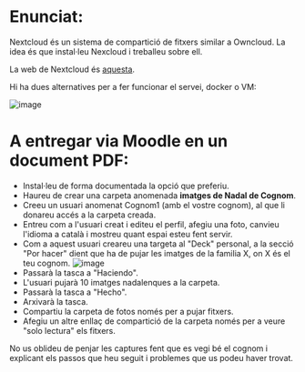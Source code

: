 # Enunciat:

Nextcloud és un sistema de compartició de fitxers similar a Owncloud. La idea és que instal·leu Nexcloud i treballeu sobre ell.

La web de Nextcloud és [aquesta](https://nextcloud.com/).

Hi ha dues alternatives per a fer funcionar el servei, docker o VM:

![image](https://user-images.githubusercontent.com/110727546/208652823-d0e968eb-dd5c-4089-84c5-c7e7c4c232af.png)

# A entregar via Moodle en un document PDF:

- Instal·leu de forma documentada la opció que preferiu.
- Haureu de crear una carpeta anomenada **imatges de Nadal de Cognom**.
- Creeu un usuari anomenat Cognom1 (amb el vostre cognom), al que li donareu accés a la carpeta creada.
- Entreu com a l'usuari creat i editeu el perfil, afegiu una foto, canvieu l'idioma a català i mostreu quant espai esteu fent servir.
- Com a aquest usuari creareu una targeta al "Deck" personal, a la secció "Por hacer" dient que ha de pujar les imatges de la familia X, on X és el teu cognom.
 ![image](https://user-images.githubusercontent.com/110727546/208653713-fbde56a3-eb5f-49ca-b531-9cbbef8d50f7.png)
- Passarà la tasca a "Haciendo".
- L'usuari pujarà 10 imatges nadalenques a la carpeta.
- Passarà la tasca a "Hecho".
- Arxivarà la tasca.
- Compartiu la carpeta de fotos només per a pujar fitxers.
- Afegiu un altre enllaç de compartició de la carpeta només per a veure "solo lectura" els fitxers.


No us oblideu de penjar les captures fent que es vegi bé el cognom i explicant els passos que heu seguit i problemes que us podeu haver trovat.







